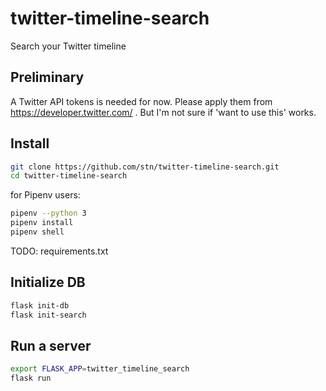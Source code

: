 # twitter-timeline-search
Search your Twitter timeline


## Preliminary

A Twitter API tokens is needed for now.
Please apply them from https://developer.twitter.com/ .
But I'm not sure if 'want to use this' works.


## Install

```bash
git clone https://github.com/stn/twitter-timeline-search.git
cd twitter-timeline-search
```

for Pipenv users:

```bash
pipenv --python 3
pipenv install
pipenv shell
```

TODO: requirements.txt

## Initialize DB

```bash
flask init-db
flask init-search
```


## Run a server

```bash
export FLASK_APP=twitter_timeline_search
flask run
```
